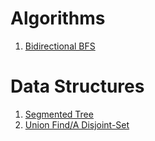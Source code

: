 # Algorithms

<ol>
 <li><a href= "https://github.com/Finbek/DA-DS/blob/main/bidirectional_bfs.py">Bidirectional BFS</a></li>
</ol>

# Data Structures

<ol>
 <li><a href= "https://github.com/Finbek/DA-DS/blob/main/segmented_tree.py">Segmented Tree</a></li>
 <li><a href= "https://github.com/Finbek/DA-DS/blob/main/union_find.py">Union Find/A Disjoint-Set</a></li>
</ol>
